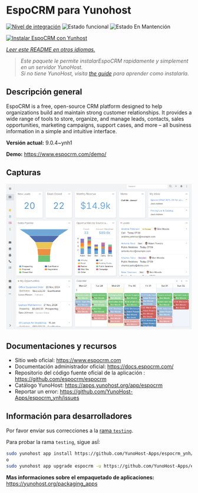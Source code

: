 <!--
Este archivo README esta generado automaticamente<https://github.com/YunoHost/apps/tree/master/tools/readme_generator>
No se debe editar a mano.
-->

# EspoCRM para Yunohost

[![Nivel de integración](https://apps.yunohost.org/badge/integration/espocrm)](https://ci-apps.yunohost.org/ci/apps/espocrm/)
![Estado funcional](https://apps.yunohost.org/badge/state/espocrm)
![Estado En Mantención](https://apps.yunohost.org/badge/maintained/espocrm)

[![Instalar EspoCRM con Yunhost](https://install-app.yunohost.org/install-with-yunohost.svg)](https://install-app.yunohost.org/?app=espocrm)

*[Leer este README en otros idiomas.](./ALL_README.md)*

> *Este paquete le permite instalarEspoCRM rapidamente y simplement en un servidor YunoHost.*  
> *Si no tiene YunoHost, visita [the guide](https://yunohost.org/install) para aprender como instalarla.*

## Descripción general

EspoCRM is a free, open-source CRM platform designed to help organizations build and maintain strong customer relationships. It provides a wide range of tools to store, organize, and manage leads, contacts, sales opportunities, marketing campaigns, support cases, and more – all business information in a simple and intuitive interface.


**Versión actual:** 9.0.4~ynh1

**Demo:** <https://www.espocrm.com/demo/>

## Capturas

![Captura de EspoCRM](./doc/screenshots/screenshot.png)

## Documentaciones y recursos

- Sitio web oficial: <https://www.espocrm.com>
- Documentación administrador oficial: <https://docs.espocrm.com/>
- Repositorio del código fuente oficial de la aplicación : <https://github.com/espocrm/espocrm>
- Catálogo YunoHost: <https://apps.yunohost.org/app/espocrm>
- Reportar un error: <https://github.com/YunoHost-Apps/espocrm_ynh/issues>

## Información para desarrolladores

Por favor enviar sus correcciones a la [rama `testing`](https://github.com/YunoHost-Apps/espocrm_ynh/tree/testing).

Para probar la rama `testing`, sigue asÍ:

```bash
sudo yunohost app install https://github.com/YunoHost-Apps/espocrm_ynh/tree/testing --debug
o
sudo yunohost app upgrade espocrm -u https://github.com/YunoHost-Apps/espocrm_ynh/tree/testing --debug
```

**Mas informaciones sobre el empaquetado de aplicaciones:** <https://yunohost.org/packaging_apps>
